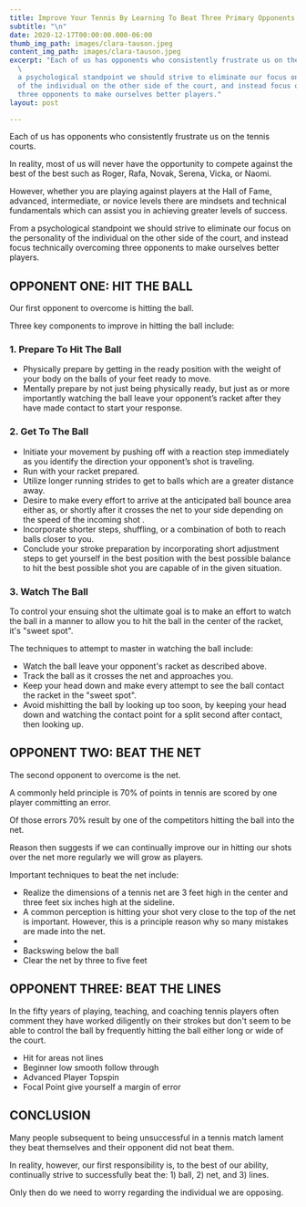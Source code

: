 ```yaml
---
title: Improve Your Tennis By Learning To Beat Three Primary Opponents
subtitle: "\n"
date: 2020-12-17T00:00:00.000-06:00
thumb_img_path: images/clara-tauson.jpeg
content_img_path: images/clara-tauson.jpeg
excerpt: "Each of us has opponents who consistently frustrate us on the tennis courts.
  \                                                                                                                                            \n\nFrom
  a psychological standpoint we should strive to eliminate our focus on the personality
  of the individual on the other side of the court, and instead focus on overcoming
  three opponents to make ourselves better players."
layout: post

---
```

Each of us has opponents who consistently frustrate us on the tennis courts.

In reality, most of us will never have the opportunity to compete against the best of the best such as Roger, Rafa, Novak, Serena, Vicka, or Naomi.

However, whether you are playing against players at the Hall of Fame, advanced, intermediate, or novice levels there are mindsets and technical fundamentals which can assist you in achieving greater levels of success.

From a psychological standpoint we should strive to eliminate our focus on the personality of the individual on the other side of the court, and instead focus technically overcoming three opponents to make ourselves better players.

## OPPONENT ONE: HIT THE BALL

Our first opponent to overcome is hitting the ball.

Three key components to improve in hitting the ball include:

### 1. Prepare To Hit The Ball

* Physically prepare by getting in the ready position with the weight of your body on the balls of your feet ready to move.
* Mentally prepare by not just being physically ready, but just as or more importantly watching the ball leave your opponent’s racket after they have made contact to start your response.

### 2. Get To The Ball

* Initiate your movement by pushing off with a reaction step immediately as you identify the direction your opponent’s shot is traveling.
* Run with your racket prepared.
* Utilize longer running strides to get to balls which are a greater distance away.
* Desire to make every effort to arrive at the anticipated ball bounce area either as, or shortly after it crosses the net to your side depending on the speed of the incoming shot .
* Incorporate shorter steps, shuffling, or a combination of both to reach balls closer to you.
* Conclude your stroke preparation by incorporating short adjustment steps to get yourself in the best position with the best possible balance to hit the best possible shot you are capable of in the given situation.

### 3. Watch The Ball

To control your ensuing shot the ultimate goal is to make an effort to watch the ball in a manner to allow you to hit the ball in the center of the racket, it's "sweet spot".

The techniques to attempt to master in watching the ball include:

* Watch the ball leave your opponent's racket as described above.
* Track the ball as it crosses the net and approaches you.
* Keep your head down and make every attempt to see the ball contact the racket in the "sweet spot".
* Avoid mishitting the ball by looking up too soon, by keeping your head down and watching the contact point for a split second after contact, then looking up.

## OPPONENT TWO: BEAT THE NET

The second opponent to overcome is the net.

A commonly held principle is 70% of points in tennis are scored by one player committing an error.

Of those errors 70% result by one of the competitors hitting the ball into the net.

Reason then suggests if we can continually improve our in hitting our shots over the net more regularly we will grow as players.

Important techniques to beat the net include:

* Realize the dimensions of a tennis net are 3 feet high in the center and three feet six inches high at the sideline.
* A common perception is hitting your shot very close to the top of the net is important. However, this is a principle reason why so many mistakes are made into the net.
* 
* Backswing below the ball
* Clear the net  by three to five feet

## OPPONENT THREE: BEAT THE LINES

In the fifty years of playing, teaching, and coaching tennis players often comment they have worked diligently on their strokes but don't seem to be able to control the ball by frequently hitting the ball either long or wide of the court.

* Hit for areas not lines
* Beginner low smooth follow through
* Advanced Player Topspin
* Focal Point give yourself a margin of error

## CONCLUSION

Many people subsequent to being unsuccessful in a tennis match lament they beat themselves and their opponent did not beat them.

In reality, however, our first responsibility is, to the best of our ability, continually strive to successfully beat the: 1) ball, 2) net, and 3) lines.

Only then do we need to worry regarding the individual we are opposing.